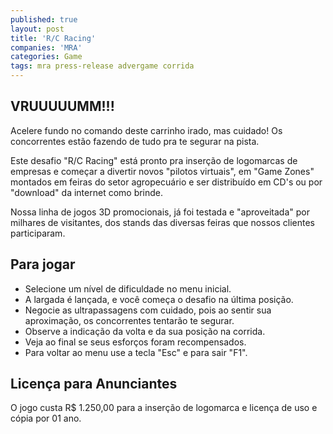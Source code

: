 ```yaml
---
published: true
layout: post
title: 'R/C Racing'
companies: 'MRA'
categories: Game
tags: mra press-release advergame corrida
---
```

## VRUUUUUMM!!!
Acelere fundo no comando deste carrinho irado, mas cuidado! Os concorrentes estão fazendo de tudo pra te segurar na pista.

Este desafio "R/C Racing" está pronto pra inserção de logomarcas de empresas e começar a divertir novos "pilotos virtuais", em "Game Zones" montados em feiras do setor agropecuário e ser distribuído em CD's ou por "download" da internet como brinde.

Nossa linha de jogos 3D promocionais, já foi testada e "aproveitada" por milhares de visitantes, dos stands das diversas feiras que nossos clientes participaram.

## Para jogar
- Selecione um nível de dificuldade no menu inicial.
- A largada é lançada, e você começa o desafio na última posição.
- Negocie as ultrapassagens com cuidado, pois ao sentir sua aproximação, os concorrentes tentarão te segurar.
- Observe a indicação da volta e da sua posição na corrida.
- Veja ao final se seus esforços foram recompensados.
- Para voltar ao menu use a tecla "Esc" e para sair "F1".

## Licença para Anunciantes
O jogo custa R$ 1.250,00 para a inserção de logomarca e licença de uso e cópia por 01 ano.